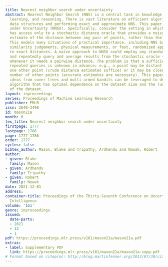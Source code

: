 ```yaml
---
title: Nearest neighbor search under uncertainty
abstract: Nearest Neighbor Search (NNS) is a central task in knowledge representation,
  learning, and reasoning. There is vast literature on efficient algorithms for constructing
  data structures and performing exact and approximate NNS. This paper studies NNS
  under Uncertainty (NNSU). Specifically, consider the setting in which an NNS algorithm
  has access only to a stochastic distance oracle that provides a noisy, unbiased
  estimate of the distance between any pair of points, rather than the exact distance.
  This models many situations of practical importance, including NNS based on human
  similarity judgements, physical measurements, or fast, randomized approximations
  to exact distances. A naive approach to NNSU could employ any standard NNS algorithm
  and repeatedly query and average results from the stochastic oracle (to reduce noise)
  whenever it needs a pairwise distance. The problem is that a sufficient number of
  repeated queries is unknown in advance; e.g., a point may be distant from all but
  one other point (crude distance estimates suffice) or it may be close to a large
  number of other points (accurate estimates are necessary). This paper shows how
  ideas from cover trees and multi-armed bandits can be leveraged to develop an NNSU
  algorithm that has optimal dependence on the dataset size and the (unknown) geometry
  of the dataset.
layout: inproceedings
series: Proceedings of Machine Learning Research
publisher: PMLR
issn: 2640-3498
id: mason21a
month: 0
tex_title: Nearest neighbor search under uncertainty
firstpage: 1777
lastpage: 1786
page: 1777-1786
order: 1777
cycles: false
bibtex_author: Mason, Blake and Tripathy, Ardhendu and Nowak, Robert
author:
- given: Blake
  family: Mason
- given: Ardhendu
  family: Tripathy
- given: Robert
  family: Nowak
date: 2021-12-01
address:
container-title: Proceedings of the Thirty-Seventh Conference on Uncertainty in Artificial
  Intelligence
volume: '161'
genre: inproceedings
issued:
  date-parts:
  - 2021
  - 12
  - 1
pdf: https://proceedings.mlr.press/v161/mason21a/mason21a.pdf
extras:
- label: Supplementary PDF
  link: https://proceedings.mlr.press/v161/mason21a/mason21a-supp.pdf
# Format based on citeproc: http://blog.martinfenner.org/2013/07/30/citeproc-yaml-for-bibliographies/
---
```

